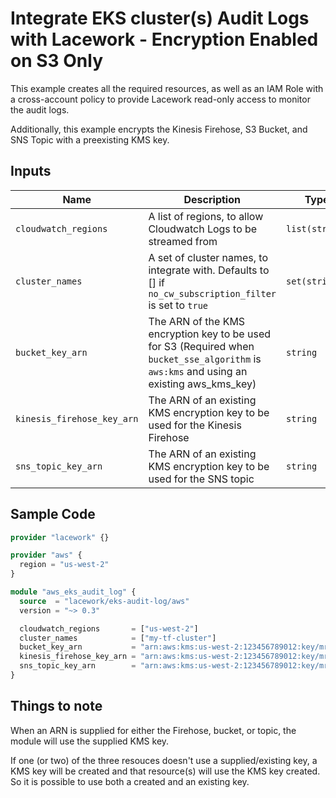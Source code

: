 # Integrate EKS cluster(s) Audit Logs with Lacework - Encryption Enabled on S3 Only

This example creates all the required resources, as well as an IAM Role with a cross-account policy to 
provide Lacework read-only access to monitor the audit logs.

Additionally, this example encrypts the Kinesis Firehose, S3 Bucket, and SNS Topic with a preexisting KMS key.

## Inputs

| Name                       | Description                                                                                                                               | Type           |
| -------------------------- | ----------------------------------------------------------------------------------------------------------------------------------------- | -------------- |
| `cloudwatch_regions`       | A list of regions, to allow Cloudwatch Logs to be streamed from                                                                           | `list(string)` |
| `cluster_names`            | A set of cluster names, to integrate with. Defaults to [] if `no_cw_subscription_filter` is set to `true`                                 | `set(string)`  |
| `bucket_key_arn`           | The ARN of the KMS encryption key to be used for S3 (Required when `bucket_sse_algorithm` is `aws:kms` and using an existing aws_kms_key) | `string`       |
| `kinesis_firehose_key_arn` | The ARN of an existing KMS encryption key to be used for the Kinesis Firehose                                                             | `string`       |
| `sns_topic_key_arn`        | The ARN of an existing KMS encryption key to be used for the SNS topic                                                                    | `string`       |

## Sample Code

```terraform
provider "lacework" {}

provider "aws" {
  region = "us-west-2"
}

module "aws_eks_audit_log" {
  source  = "lacework/eks-audit-log/aws"
  version = "~> 0.3"

  cloudwatch_regions       = ["us-west-2"]
  cluster_names            = ["my-tf-cluster"]
  bucket_key_arn           = "arn:aws:kms:us-west-2:123456789012:key/mrk-1234567890abcdefghijklmnopqrstuv"
  kinesis_firehose_key_arn = "arn:aws:kms:us-west-2:123456789012:key/mrk-1234567890abcdefghijklmnopqrstuv"
  sns_topic_key_arn        = "arn:aws:kms:us-west-2:123456789012:key/mrk-1234567890abcdefghijklmnopqrstuv"
}
```

## Things to note
When an ARN is supplied for either the Firehose, bucket, or topic, the module will use the supplied KMS key.

If one (or two) of the three resouces doesn't use a supplied/existing key, a KMS key will be created and that resource(s) will use the KMS key created. So it is possible to use both a created and an existing key.
